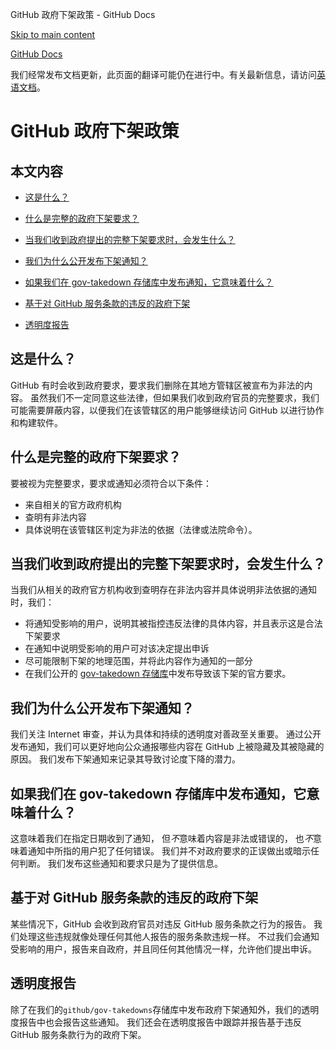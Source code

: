 GitHub 政府下架政策 - GitHub Docs

[Skip to main content](#main-content)

[](/cn)[GitHub Docs](/cn)

我们经常发布文档更新，此页面的翻译可能仍在进行中。有关最新信息，请访问[英语文档](/en)。

GitHub 政府下架政策
==========

本文内容
----------

* [这是什么？](#这是什么)

* [什么是完整的政府下架要求？](#什么是完整的政府下架要求)

* [当我们收到政府提出的完整下架要求时，会发生什么？](#当我们收到政府提出的完整下架要求时会发生什么)

* [我们为什么公开发布下架通知？](#我们为什么公开发布下架通知)

* [如果我们在 gov-takedown 存储库中发布通知，它意味着什么？](#如果我们在-gov-takedown-存储库中发布通知它意味着什么)

* [基于对 GitHub 服务条款的违反的政府下架](#基于对-github-服务条款的违反的政府下架)

* [透明度报告](#透明度报告)

[](#这是什么)[]()这是什么？
----------

GitHub 有时会收到政府要求，要求我们删除在其地方管辖区被宣布为非法的内容。 虽然我们不一定同意这些法律，但如果我们收到政府官员的完整要求，我们可能需要屏蔽内容，以便我们在该管辖区的用户能够继续访问 GitHub 以进行协作和构建软件。

[](#什么是完整的政府下架要求)[]()什么是完整的政府下架要求？
----------

要被视为完整要求，要求或通知必须符合以下条件：

* 来自相关的官方政府机构
* 查明有非法内容
* 具体说明在该管辖区判定为非法的依据（法律或法院命令）。

[](#当我们收到政府提出的完整下架要求时会发生什么)[]()当我们收到政府提出的完整下架要求时，会发生什么？
----------

当我们从相关的政府官方机构收到查明存在非法内容并具体说明非法依据的通知时，我们：

* 将通知受影响的用户，说明其被指控违反法律的具体内容，并且表示这是合法下架要求
* 在通知中说明受影响的用户可对该决定提出申诉
* 尽可能限制下架的地理范围，并将此内容作为通知的一部分
* 在我们公开的 [gov-takedown 存储库](https://github.com/github/gov-takedowns)中发布导致该下架的官方要求。

[](#我们为什么公开发布下架通知)[]()我们为什么公开发布下架通知？
----------

我们关注 Internet 审查，并认为具体和持续的透明度对善政至关重要。 通过公开发布通知，我们可以更好地向公众通报哪些内容在 GitHub 上被隐藏及其被隐藏的原因。 我们发布下架通知来记录其导致讨论度下降的潜力。

[](#如果我们在-gov-takedown-存储库中发布通知它意味着什么)[]()如果我们在 gov-takedown 存储库中发布通知，它意味着什么？
----------

这意味着我们在指定日期收到了通知， 但*不*意味着内容是非法或错误的， 也*不*意味着通知中所指的用户犯了任何错误。 我们并不对政府要求的正误做出或暗示任何判断。 我们发布这些通知和要求只是为了提供信息。

[](#基于对-github-服务条款的违反的政府下架)[]()基于对 GitHub 服务条款的违反的政府下架
----------

某些情况下，GitHub 会收到政府官员对违反 GitHub 服务条款之行为的报告。 我们处理这些违规就像处理任何其他人报告的服务条款违规一样。 不过我们会通知受影响的用户，报告来自政府，并且同任何其他情况一样，允许他们提出申诉。

[](#透明度报告)[]()透明度报告
----------

除了在我们的`github/gov-takedowns`存储库中发布政府下架通知外，我们的透明度报告中也会报告这些通知。 我们还会在透明度报告中跟踪并报告基于违反 GitHub 服务条款行为的政府下架。
